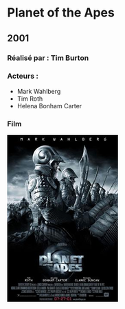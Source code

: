  # Planet of the Apes

  ## 2001

  ### Réalisé par : Tim Burton
  
  ### Acteurs :
  - Mark Wahlberg
  - Tim Roth
  - Helena Bonham Carter

  ### Film
  ![alt text](https://github.com/marcelagondro/Films-TinBurton/blob/main/img/Planet_of_the_Apes_(2001)_poster.jpg "Github img")
